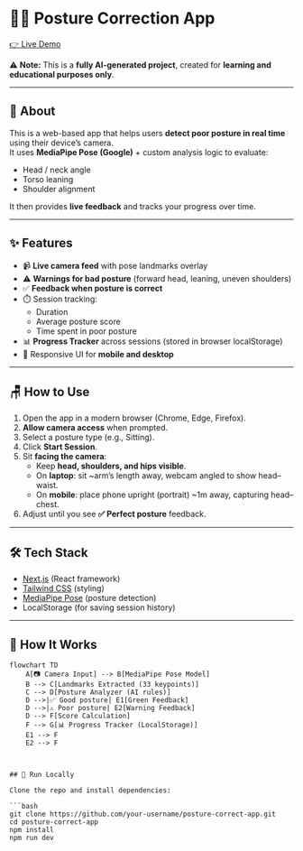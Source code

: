 # 🧍‍♂️ Posture Correction App  
[👉 Live Demo](https://posture-correct-project.vercel.app/)  

⚠️ **Note:** This is a **fully AI-generated project**, created for **learning and educational purposes only**.  

---

## 📖 About  
This is a web-based app that helps users **detect poor posture in real time** using their device’s camera.  
It uses **MediaPipe Pose (Google)** + custom analysis logic to evaluate:  
- Head / neck angle  
- Torso leaning  
- Shoulder alignment  

It then provides **live feedback** and tracks your progress over time.  

---

## ✨ Features
- 📹 **Live camera feed** with pose landmarks overlay  
- ⚠️ **Warnings for bad posture** (forward head, leaning, uneven shoulders)  
- ✅ **Feedback when posture is correct**  
- ⏱️ Session tracking:  
  - Duration  
  - Average posture score  
  - Time spent in poor posture  
- 📊 **Progress Tracker** across sessions (stored in browser localStorage)  
- 📱 Responsive UI for **mobile and desktop**  

---

## 🪑 How to Use
1. Open the app in a modern browser (Chrome, Edge, Firefox).  
2. **Allow camera access** when prompted.  
3. Select a posture type (e.g., Sitting).  
4. Click **Start Session**.  
5. Sit **facing the camera**:
   - Keep **head, shoulders, and hips visible**.  
   - On **laptop**: sit ~arm’s length away, webcam angled to show head–waist.  
   - On **mobile**: place phone upright (portrait) ~1m away, capturing head–chest.  
6. Adjust until you see **✅ Perfect posture** feedback.  

---


## 🛠️ Tech Stack
- [Next.js](https://nextjs.org/) (React framework)  
- [Tailwind CSS](https://tailwindcss.com/) (styling)  
- [MediaPipe Pose](https://developers.google.com/mediapipe/solutions/vision/pose) (posture detection)  
- LocalStorage (for saving session history)  

---

## 🔄 How It Works

```mermaid
flowchart TD
    A[📷 Camera Input] --> B[MediaPipe Pose Model]
    B --> C[Landmarks Extracted (33 keypoints)]
    C --> D[Posture Analyzer (AI rules)]
    D -->|✅ Good posture| E1[Green Feedback]
    D -->|⚠️ Poor posture| E2[Warning Feedback]
    D --> F[Score Calculation]
    F --> G[📊 Progress Tracker (LocalStorage)]
    E1 --> F
    E2 --> F

    

## 🚀 Run Locally

Clone the repo and install dependencies:

```bash
git clone https://github.com/your-username/posture-correct-app.git
cd posture-correct-app
npm install
npm run dev
